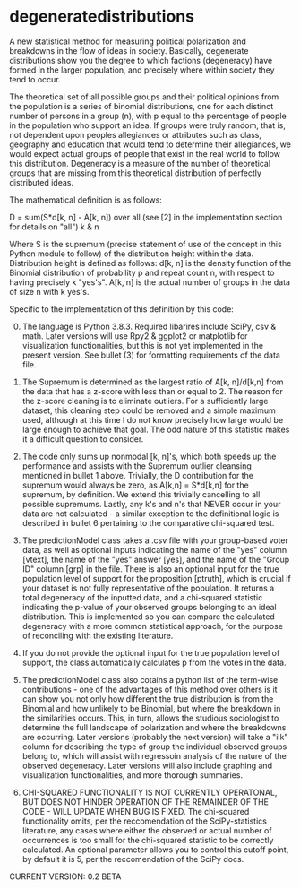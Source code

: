 # degeneratedistributions
A new statistical method for measuring political polarization and breakdowns in the flow of ideas in society. Basically, degenerate distributions show you the degree to which factions (degeneracy) have formed in the larger population, and precisely where within society they tend to occur.

The theoretical set of all possible groups and their political opinions from the population is a series of binomial distributions, one for each distinct number of persons in a group (n), with p equal to the percentage of people in the population who support an idea. If groups were truly random, that is, not dependent upon peoples allegiances or attributes such as class, geography and education that would tend to determine their allegiances, we would expect actual groups of people that exist in the real world to follow this distribution. Degeneracy is a measure of the number of theoretical groups that are missing from this theoretical distribution of perfectly distributed ideas.

The mathematical definition is as follows:

D = sum(S*d[k, n] - A[k, n]) over all (see [2] in the implementation section for details on "all") k & n

Where S is the supremum (precise statement of use of the concept in this Python module to follow) of the distribution height within the data. Distribution height is defined as follows: d[k, n] is the density function of the Binomial distribution of probability p and repeat count n, with respect to having precisely k "yes's". A[k, n] is the actual number of groups in the data of size n with k yes's.

Specific to the implementation of this definition by this code:

0. The language is Python 3.8.3. Required libarires include SciPy, csv & math. Later versions will use Rpy2 & ggplot2 or matplotlib for visualization functionalities, but this is not yet implemented in the present version. See bullet (3) for formatting requirements of the data file.

1. The Supremum is determined as the largest ratio of A[k, n]/d[k,n] from the data that has a z-score with less than or equal to 2. The reason for the z-score cleaning is to eliminate outliers. For a sufficiently large dataset, this cleaning step could be removed and a simple maximum used, although at this time I do not know precisely how large would be large enough to achieve that goal. The odd nature of this statistic makes it a difficult question to consider.

2. The code only sums up nonmodal [k, n]'s, which both speeds up the performance and assists with the Supremum outlier cleansing mentioned in bullet 1 above. Trivially, the D contribution for the supremum would always be zero, as A[k,n] = S*d[k,n] for the supremum, by definition. We extend this trivially cancelling to all possible supremums. Lastly, any k's and n's that NEVER occur in your data are not calculated - a similar exception to the definitional logic is described in bullet 6 pertaining to the comparative chi-squared test. 

3. The predictionModel class takes a .csv file with your group-based voter data, as well as optional inputs indicating the name of the "yes" column  [vtext], the name of the "yes" answer [yes], and the name of the "Group ID" column [grp] in the file. There is also an optional input for the true population level of support for the proposition [ptruth], which is crucial if your dataset is not fully representative of the population. It returns a total degeneracy of the inputted data, and a chi-squared statistic indicating the p-value of your observed groups belonging to an ideal distribution. This is implemented so you can compare the calculated degeneracy with a more common statistical approach, for the purpose of reconciling with the existing literature.

4. If you do not provide the optional input for the true population level of support, the class automatically calculates p from the votes in the data.

5. The predictionModel class also cotains a python list of the term-wise contributions - one of the advantages of this method over others is it can show you not only how different the true distribution is from the Binomial and how unlikely to be Binomial, but where the breakdown in the similarities occurs. This, in turn, allows the studious sociologist to determine the full landscape of polarization and where the breakdowns are occurring. Later versions (probably the next version) will take a "ilk" column for describing the type of group the individual observed groups belong to, which will assist with regressoin analysis of the nature of the observed degeneracy. Later versions will also include graphing and visualization functionalities, and more thorough summaries.

6. CHI-SQUARED FUNCTIONALITY IS NOT CURRENTLY OPERATONAL, BUT DOES NOT HINDER OPERATION OF THE REMAINDER OF THE CODE - WILL UPDATE WHEN BUG IS FIXED. The chi-squared functionality omits, per the reccomendation of the SciPy-statistics literature, any cases where either the observed or actual number of occurrences is too small for the chi-squared statistic to be correctly calculated. An optional parameter allows you to control this cutoff point, by default it is 5, per the reccomendation of the SciPy docs.

CURRENT VERSION: 0.2 BETA
